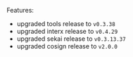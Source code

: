 Features:

* upgraded tools release to `v0.3.38`
* upgraded interx release to `v0.4.29`
* upgraded sekai release to `v0.3.13.37`
* upgraded cosign release to `v2.0.0`